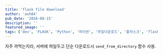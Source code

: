 ```yaml
---
title: 'flask file download'
author: 'ash84'
pub_date: '2016-08-15'
description: ''
featured_image: ''
tags: ['dev', 'FLASK', 'Python', '파이썬', '파일다운로드', '플라스크', 'flask-file-download']
---
```



<script src="https://gist.github.com/AhnSeongHyun/83daec3ca8d9724c0234.js"></script>

자주 까먹는지라, 서버에 파일두고 단순 다운로드시 `send_from_directory` 함수 사용.



